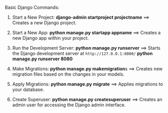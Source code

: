 Basic Django Commands:

1. Start a New Project:
   **django-admin startproject projectname**  ==>  Creates a new Django project.

2. Start a New App:
   **python manage.py startapp appname**   ==>  Creates a new Django app within your project.

3. Run the Development Server:
   **python manage.py runserver**  ==>  Starts the Django development server at `http://127.0.0.1:8000/`
   **python manage.py runserver 8080**

4. Make Migrations:
   **python manage.py makemigration**s  ==>  Creates new migration files based on the changes in your models.

5. Apply Migrations:
   **python manage.py migrate**  ==> Applies migrations to your database.

6. Create Superuser:
   **python manage.py createsuperuser**  ==>  Creates an admin user for accessing the Django admin interface.

